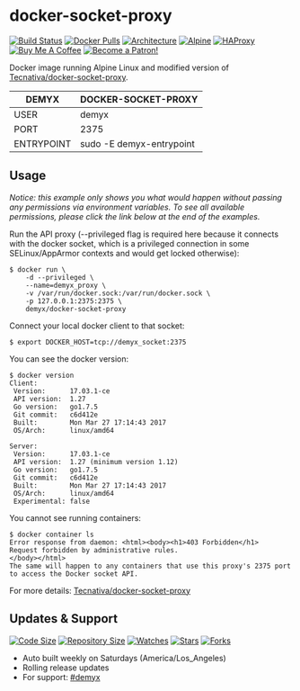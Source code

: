 # docker-socket-proxy
[![Build Status](https://img.shields.io/travis/demyxco/docker-socket-proxy?style=flat)](https://travis-ci.org/demyxco/docker-socket-proxy)
[![Docker Pulls](https://img.shields.io/docker/pulls/demyx/docker-socket-proxy?style=flat&color=blue)](https://hub.docker.com/r/demyx/docker-socket-proxy)
[![Architecture](https://img.shields.io/badge/linux-amd64-important?style=flat&color=blue)](https://hub.docker.com/r/demyx/docker-socket-proxy)
[![Alpine](https://img.shields.io/badge/alpine--informational?style=flat&color=blue)](https://hub.docker.com/r/demyx/docker-socket-proxy)
[![HAProxy](https://img.shields.io/badge/haproxy-1.9.16-informational?style=flat&color=blue)](https://hub.docker.com/r/demyx/docker-socket-proxy)
[![Buy Me A Coffee](https://img.shields.io/badge/buy_me_coffee-$5-informational?style=flat&color=blue)](https://www.buymeacoffee.com/VXqkQK5tb)
[![Become a Patron!](https://img.shields.io/badge/become%20a%20patron-$5-informational?style=flat&color=blue)](https://www.patreon.com/bePatron?u=23406156)

Docker image running Alpine Linux and modified version of [Tecnativa/docker-socket-proxy](https://github.com/Tecnativa/docker-socket-proxy).

DEMYX | DOCKER-SOCKET-PROXY
--- | ---
USER | demyx
PORT | 2375
ENTRYPOINT | sudo -E demyx-entrypoint

## Usage

*Notice: this example only shows you what would happen without passing any permissions via environment variables. To see all available permissions, please click the link below at the end of the examples.*

Run the API proxy (--privileged flag is required here because it connects with the docker socket, which is a privileged connection in some SELinux/AppArmor contexts and would get locked otherwise):
```
$ docker run \
    -d --privileged \
    --name=demyx_proxy \
    -v /var/run/docker.sock:/var/run/docker.sock \
    -p 127.0.0.1:2375:2375 \
    demyx/docker-socket-proxy
```

Connect your local docker client to that socket:
```
$ export DOCKER_HOST=tcp://demyx_socket:2375
```

You can see the docker version:
```
$ docker version
Client:
 Version:      17.03.1-ce
 API version:  1.27
 Go version:   go1.7.5
 Git commit:   c6d412e
 Built:        Mon Mar 27 17:14:43 2017
 OS/Arch:      linux/amd64

Server:
 Version:      17.03.1-ce
 API version:  1.27 (minimum version 1.12)
 Go version:   go1.7.5
 Git commit:   c6d412e
 Built:        Mon Mar 27 17:14:43 2017
 OS/Arch:      linux/amd64
 Experimental: false
```

You cannot see running containers:
```
$ docker container ls
Error response from daemon: <html><body><h1>403 Forbidden</h1>
Request forbidden by administrative rules.
</body></html>
The same will happen to any containers that use this proxy's 2375 port to access the Docker socket API.
```

For more details: [Tecnativa/docker-socket-proxy](https://github.com/Tecnativa/docker-socket-proxy)

## Updates & Support
[![Code Size](https://img.shields.io/github/languages/code-size/demyxco/docker-socket-proxy?style=flat&color=blue)](https://github.com/demyxco/docker-socket-proxy)
[![Repository Size](https://img.shields.io/github/repo-size/demyxco/docker-socket-proxy?style=flat&color=blue)](https://github.com/demyxco/docker-socket-proxy)
[![Watches](https://img.shields.io/github/watchers/demyxco/docker-socket-proxy?style=flat&color=blue)](https://github.com/demyxco/docker-socket-proxy)
[![Stars](https://img.shields.io/github/stars/demyxco/docker-socket-proxy?style=flat&color=blue)](https://github.com/demyxco/docker-socket-proxy)
[![Forks](https://img.shields.io/github/forks/demyxco/docker-socket-proxy?style=flat&color=blue)](https://github.com/demyxco/docker-socket-proxy)

* Auto built weekly on Saturdays (America/Los_Angeles)
* Rolling release updates
* For support: [#demyx](https://webchat.freenode.net/?channel=#demyx)
